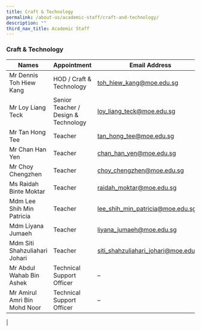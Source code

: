 ```yaml
---
title: Craft & Technology
permalink: /about-us/academic-staff/craft-and-technology/
description: ""
third_nav_title: Academic Staff
---
```

### **Craft & Technology**

| Names | Appointment |  Email Address |
|---|---|---|
| Mr Dennis Toh Hiew Kang | HOD / Craft & Technology |   [toh_hiew_kang@moe.edu.sg](mailto:toh_hiew_kang@moe.edu.sg) |
| Mr Loy Liang Teck | Senior Teacher / Design & Technology | [loy_liang_teck@moe.edu.sg](mailto:loy_liang_teck@moe.edu.sg) |
| Mr Tan Hong Tee | Teacher |   [tan_hong_tee@moe.edu.sg](mailto:tan_hong_tee@moe.edu.sg) |
| Mr Chan Han Yen | Teacher |   [chan_han_yen@moe.edu.sg](mailto:chan_han_yen@moe.edu.sg) |
| Mr Choy Chengzhen | Teacher |   [choy_chengzhen@moe.edu.sg](mailto:choy_chengzhen@moe.edu.sg) |
| Ms Raidah Binte Moktar | Teacher |   [raidah_moktar@moe.edu.sg](mailto:raidah_moktar@moe.edu.sg) |
| Mdm Lee Shih Min Patricia | Teacher |   [lee_shih_min_patricia@moe.edu.sg](mailto:lee_shih_min_patricia@moe.edu.sg) |
| Mdm Liyana Jumaeh | Teacher |   [liyana_jumaeh@moe.edu.sg](mailto:liyana_jumaeh@moe.edu.sg) |
| Mdm Siti Shahzuliahari Johari | Teacher | [siti_shahzuliahari_johari@moe.edu.sg](mailto:siti_shahzuliahari_johari@moe.edu.sg) |
| Mr Abdul Wahab Bin Ashek | Technical Support Officer | – |
| Mr Amirul Amri Bin Mohd Noor | Technical Support Officer | – |
|